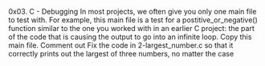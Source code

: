 0x03. C - Debugging
In most projects, we often give you only one main file to test with. For example, this main file is a test for a postitive_or_negative() function similar to the one you worked with in an earlier C project:
the part of the code that is causing the output to go into an infinite loop.
Copy this main file. Comment out
Fix the code in 2-largest_number.c so that it correctly prints out the largest of three numbers, no matter the case
